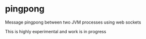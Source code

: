 # pingpong
Message pingpong between two JVM processes using web sockets

This is highly experimental and work is in progress
